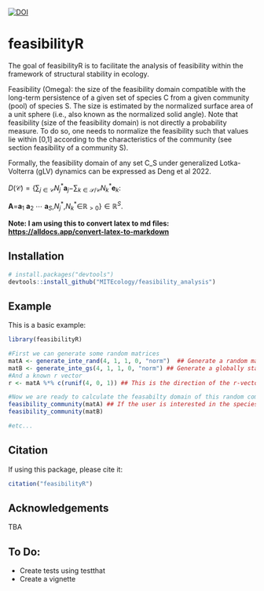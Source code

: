 [![DOI](https://zenodo.org/badge/DOI/10.5281/zenodo.8289566.svg)](https://doi.org/10.5281/zenodo.8289566)


# feasibilityR

The goal of feasibilityR is to facilitate the analysis of feasibility within the framework of structural stability in ecology.

Feasibility (Omega): the size of the feasibility domain compatible with the long-term persistence of a given set of species C from a given community (pool) of species S. The size is estimated by the normalized surface area of a unit sphere (i.e., also known as the normalized solid angle). Note that feasibility (size of the feasibility domain) is not directly a probability measure. To do so, one needs to normalize the feasibility such that values lie within [0,1] according to the characteristics of the community (see section feasibility of a community S).

Formally, the feasibility domain of any set C_S under generalized Lotka-Volterra (gLV) dynamics can be expressed as Deng et al 2022.   

*D*(𝒞) = {∑<sub>*j* ∈ 𝒞</sub>*N*<sub>*j*</sub><sup>\*</sup>**a**<sub>*j*</sub>−∑<sub>*k* ∈ 𝒮/𝒞</sub>*N*<sub>*k*</sub><sup>\*</sup>**e**<sub>*k*</sub>:    

**A**=**a**<sub>1</sub> **a**<sub>2</sub> ⋯ **a**<sub>*S*</sub>,*N*<sub>*j*</sub><sup>\*</sup>,*N*<sub>*k*</sub><sup>\*</sup>∈ℝ<sub> \> 0</sub>} ∈ ℝ<sup>*S*</sup>.  

**Note: I am using this to convert latex to md files: https://alldocs.app/convert-latex-to-markdown**

## Installation

``` r
# install.packages("devtools")
devtools::install_github("MITEcology/feasibility_analysis")
```

## Example

This is a basic example:

``` r
library(feasibilityR)

#First we can generate some random matrices
matA <- generate_inte_rand(4, 1, 1, 0, "norm")  ## Generate a random matrix
matB <- generate_inte_gs(4, 1, 1, 0, "norm") ## Generate a globally stable random matrix
#And a known r vector 
r <- matA %*% c(runif(4, 0, 1)) ## This is the direction of the r-vector (assuming it is known). This is only needed to calculate resistance and recovery

#Now we are ready to calculate the feasabilty domain of this random communities.
feasibility_community(matA) ## If the user is interested in the species-specif measure, then the user needs to calculate raise this outcome to the power 1/|S|, where |S| is the matrix dimension.
feasibility_community(matB)

#etc...
```

## Citation

If using this package, please cite it:

``` r
citation("feasibilityR")
```

## Acknowledgements

TBA

## To Do:
- Create tests using testthat
- Create a vignette
